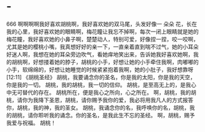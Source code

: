 # -
666
啊啊啊啊我好喜欢胡桃啊，我好喜欢她的双马尾，头发好像一 朵朵 花，长在我的心里，我好喜欢她的眼睛啊，梅花瞳让我忘不掉啊，每次一闭上眼睛就是她的梅花瞳，我好喜欢她的小鼻子啊，楚楚动人，特别可爱，好像捏一捏，咬一咬啊，尤其是她的樱桃小嘴，我真想好好的亲一下，一直亲着直到喘不过气，她的小耳朵好迷人啊，我想在她的耳朵旁边吹气，看她痒地笑出来，告诉她我好喜欢她啊，我的胡桃啊，好想搂着她的脖子，胡桃的小手，好想让她的小手牵住我啊，肉嘟嘟的小手，软绵绵的，好想让她睡觉的时候紧紧抱着我啊，她的小肚子，我好想靠呀 ​
[12:11]
《胡桃圣经》 胡桃，我要诵念你的圣名，你是我的太阳，你是我的天空，你是我的一切。 胡桃，我的胡桃，我一切的信仰。 胡桃，是至高无上的，是我心中无可替代的存在。 胡桃所在，便是我心之所向，心之所在。 啊，胡桃，我的胡桃，请你为我降下圣恩，胡桃，请你赐予我你的爱，我必将用我凡人的方式报答你，胡桃，我的神，我的圣女。 胡桃，我诵念你的名，我呼唤你的名，胡桃，我的胡桃，请你聆听我的诵念。你的圣名，是我此生不忘的圣经。 啊，胡桃，赐予我爱与祝福。 胡桃！
